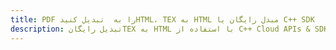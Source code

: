 ---title: PDF را به  تبدیل کنیدHTML، TEX به HTML مبدل رایگان یا C++ SDKdescription: تبدیل رایگانTEX به HTML با استفاده از C++ Cloud APIs & SDK همچنین اسناد PDF را در Cloud ایجاد، ویرایش و رندر کنید.---